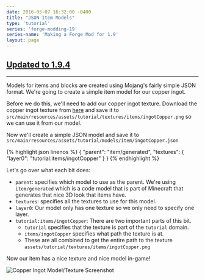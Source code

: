 ```yaml
---
date: 2016-05-07 16:32:00 -0400
title: "JSON Item Models"
type: 'tutorial'
series: 'forge-modding-19'
series-name: 'Making a Forge Mod for 1.9'
layout: page
---
```


## [Updated to 1.9.4](/tutorials/forge-modding-194/)

-----

Models for items and blocks are created using Mojang's fairly simple JSON format. We're going to create a simple item model for our copper ingot.

Before we do this, we'll need to add our copper ingot texture. Download the copper ingot texture from [here](https://raw.githubusercontent.com/CyanideX/Unity/master/assets/thermalfoundation/textures/items/material/IngotCopper.png) and save it to `src/main/resources/assets/tutorial/textures/items/ingotCopper.png` so we can use it from our model.


Now we'll create a simple JSON model and save it to `src/main/resources/assets/tutorial/models/item/ingotCopper.json`

{% highlight json linenos %}
{
	"parent": "item/generated",
	"textures": {
		"layer0": "tutorial:items/ingotCopper"
	}
}
{% endhighlight %}

Let's go over what each bit does:

- `parent`: specifies which model to use as the parent. We're using `item/generated` which is a code model that is part of Minecraft that generates that nice 3D look that items have.
- `textures`: specifies all the textures to use for this model.
- `layer0`: Our model only has one texture so we only need to specify one layer.
- `tutorial:items/ingotCopper`: There are two important parts of this bit.
	- `tutorial` specifies that the texture is part of the `tutorial` domain.
	- `items/ingotCopper` specifies what path the texture is at.
	- These are all combined to get the entire path to the texture `assets/tutorial/textures/items/ingotCopper.png`

Now our item has a nice texture and nice model in-game!

![Copper Ingot Model/Texture Screenshot](http://i.imgur.com/cup7xwW.png)